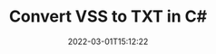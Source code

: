 ---
############################# Static ############################
layout: "auto-gen-conversion"
date: 2022-03-01T15:12:22
draft: false
otherformats: doc docm docx dot dotm dotx epub md odt ott pdf rtf tex txt vdx vsdm vsdx vssm vssx vstm vstx vsx vtx xps
breadcrumb: VSS to TXT in C#

############################# Head ############################
head_title: "VSS to TXT Converter in C#"
head_description: "Convert VSS to TXT in .NET using a few lines of code. Use the GroupDocs Document Conversion API to convert over 160 file formats."

############################# Header ############################
title: "Convert VSS to TXT in C#"
description: "VSS to TXT conversion with a few lines of .NET code"
bg_image: "https://cms.admin.containerize.com/templates/aspose/App_Themes/V3/images/bg/header1.png"
bg_overlay: false
button:
    enable: true

############################# SubMenu ############################
submenu:
    enable: true

    left:
        img_alt: "GroupDocs.Conversion for .NET"
        image: "https://cms.admin.containerize.com/templates/groupdocs/images/product-logos/90x90-noborder/groupdocs-conversion-net.png"
        product: "GroupDocs.Conversion"
        platform: ".NET"

    

############################# About ############################
about:
    enable: true
    title: "About GroupDocs.Conversion для .NET API"
    content: |
        [GroupDocs.Conversion for .NET](https://products.groupdocs.com/conversion/net/) can be used to convert Microsoft Word, Excel, PowerPoint, PDF, Visio and other formats. GroupDocs.Conversion is a standalone API that is suitable for back-end and internal systems where high performance is required. It does not depend on any software such as Microsoft or Open Office.
    

overview:
    enable: true
    content: |
        Convert your VSS files to TXT in .NET easily. You can use just a couple of C# code lines in any platform of your choice like - Windows, Linux, macOS.
        You can try VSS to TXT conversion for free and evaluate conversion results quality.
        Along with simple file conversion scenarios you can try more advanced options for loading source VSS file and for saving output TXT result. 
        
        For example, for the source VSS file you may use the following load options:

        * auto-detect file format;
        * specify password for protected files (if file format supports it);
        * replace missing fonts to preserve document appearance.
        
        There are also advanced convert options for the TXT file:

        * convert specific document page or page range;
        * add a watermark to the converted TXT file.

        Once conversion is completed you can save your TXT file to the local file path or any third-party storage like FTP, Amazon S3, Google Drive, Dropbox etc.
        Please note - to convert VSS to TXT there is no need for any additional software installed - like MS Office, Open Office, Adobe Acrobat Reader etc. 


############################# Steps ############################
steps:
    enable: true
    title_left: "Steps to convert VSS to TXT in C#"
    content_left: |
        [GroupDocs.Conversion](https://products.groupdocs.com/conversion/net/) makes it easy for developers to convert a VSS file to TXT with a few lines of code.

        * Create an instance of the Converter class and provide the file VSS with the full path
        * Create and set ConvertOptions for TXT type.
        * Call the Converter.Convert method and pass the full path and format (TXT) as a parameter
        
    title_right: "System Requirements"
    content_right: |
        Basic conversion with GroupDocs.Conversion for .NET can be done in just a few simple steps. Our APIs are supported on all major platforms and operating systems. Before executing the code below, make sure you have the following prerequisites installed on your system.

        * Operating systems: Microsoft Windows, Linux, MacOS
        * Development environments: Microsoft Visual Studio, Xamarin, MonoDevelop
        * Frameworks: .NET Framework, .NET Standard, .NET Core, Mono
        * Get the latest GroupDocs.Conversion for .NET from [Nuget](https://www.nuget.org/packages/groupdocs.conversion)
        
    code: |
        ```cs
        // Load VSS file
        var converter = new GroupDocs.Conversion.Converter("template.vss");
        // Set conversion parameters for TXT format
        var convertOptions = converter.GetPossibleConversions()["txt"].ConvertOptions;
        // Convert to TXT format
        converter.Convert("output.txt", convertOptions);        
        ```
        
demos:
    enable: true
    title: "VSS to TXT Live Demo"
    content: |
       Convert VSS to TXT now by visiting the [GroupDocs.Conversion App](https://products.groupdocs.app/conversion/family) website. Online demo has the following advantages
          

more_formats:
    enable: true
    title: "Other supported transformations VSS"
    content: "You can also convert VSS to many other file formats. Please see the list below."
       
       
back_to_top:
    enable: true
---